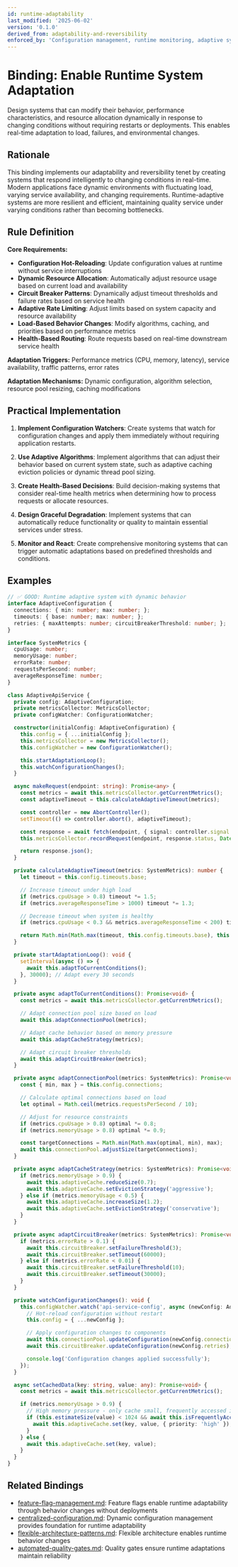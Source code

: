 ```yaml
---
id: runtime-adaptability
last_modified: '2025-06-02'
version: '0.1.0'
derived_from: adaptability-and-reversibility
enforced_by: 'Configuration management, runtime monitoring, adaptive systems'
---
```

# Binding: Enable Runtime System Adaptation

Design systems that can modify their behavior, performance characteristics, and resource allocation dynamically in response to changing conditions without requiring restarts or deployments. This enables real-time adaptation to load, failures, and environmental changes.

## Rationale

This binding implements our adaptability and reversibility tenet by creating systems that respond intelligently to changing conditions in real-time. Modern applications face dynamic environments with fluctuating load, varying service availability, and changing requirements. Runtime-adaptive systems are more resilient and efficient, maintaining quality service under varying conditions rather than becoming bottlenecks.

## Rule Definition

**Core Requirements:**

- **Configuration Hot-Reloading**: Update configuration values at runtime without service interruptions
- **Dynamic Resource Allocation**: Automatically adjust resource usage based on current load and availability
- **Circuit Breaker Patterns**: Dynamically adjust timeout thresholds and failure rates based on service health
- **Adaptive Rate Limiting**: Adjust limits based on system capacity and resource availability
- **Load-Based Behavior Changes**: Modify algorithms, caching, and priorities based on performance metrics
- **Health-Based Routing**: Route requests based on real-time downstream service health

**Adaptation Triggers:** Performance metrics (CPU, memory, latency), service availability, traffic patterns, error rates

**Adaptation Mechanisms:** Dynamic configuration, algorithm selection, resource pool resizing, caching modifications

## Practical Implementation

1. **Implement Configuration Watchers**: Create systems that watch for configuration changes and apply them immediately without requiring application restarts.

2. **Use Adaptive Algorithms**: Implement algorithms that can adjust their behavior based on current system state, such as adaptive caching eviction policies or dynamic thread pool sizing.

3. **Create Health-Based Decisions**: Build decision-making systems that consider real-time health metrics when determining how to process requests or allocate resources.

4. **Design Graceful Degradation**: Implement systems that can automatically reduce functionality or quality to maintain essential services under stress.

5. **Monitor and React**: Create comprehensive monitoring systems that can trigger automatic adaptations based on predefined thresholds and conditions.

## Examples

```typescript
// ✅ GOOD: Runtime adaptive system with dynamic behavior
interface AdaptiveConfiguration {
  connections: { min: number; max: number; };
  timeouts: { base: number; max: number; };
  retries: { maxAttempts: number; circuitBreakerThreshold: number; };
}

interface SystemMetrics {
  cpuUsage: number;
  memoryUsage: number;
  errorRate: number;
  requestsPerSecond: number;
  averageResponseTime: number;
}

class AdaptiveApiService {
  private config: AdaptiveConfiguration;
  private metricsCollector: MetricsCollector;
  private configWatcher: ConfigurationWatcher;

  constructor(initialConfig: AdaptiveConfiguration) {
    this.config = { ...initialConfig };
    this.metricsCollector = new MetricsCollector();
    this.configWatcher = new ConfigurationWatcher();

    this.startAdaptationLoop();
    this.watchConfigurationChanges();
  }

  async makeRequest(endpoint: string): Promise<any> {
    const metrics = await this.metricsCollector.getCurrentMetrics();
    const adaptiveTimeout = this.calculateAdaptiveTimeout(metrics);

    const controller = new AbortController();
    setTimeout(() => controller.abort(), adaptiveTimeout);

    const response = await fetch(endpoint, { signal: controller.signal });
    this.metricsCollector.recordRequest(endpoint, response.status, Date.now());

    return response.json();
  }

  private calculateAdaptiveTimeout(metrics: SystemMetrics): number {
    let timeout = this.config.timeouts.base;

    // Increase timeout under high load
    if (metrics.cpuUsage > 0.8) timeout *= 1.5;
    if (metrics.averageResponseTime > 1000) timeout *= 1.3;

    // Decrease timeout when system is healthy
    if (metrics.cpuUsage < 0.3 && metrics.averageResponseTime < 200) timeout *= 0.8;

    return Math.min(Math.max(timeout, this.config.timeouts.base), this.config.timeouts.max);
  }

  private startAdaptationLoop(): void {
    setInterval(async () => {
      await this.adaptToCurrentConditions();
    }, 30000); // Adapt every 30 seconds
  }

  private async adaptToCurrentConditions(): Promise<void> {
    const metrics = await this.metricsCollector.getCurrentMetrics();

    // Adapt connection pool size based on load
    await this.adaptConnectionPool(metrics);

    // Adapt cache behavior based on memory pressure
    await this.adaptCacheStrategy(metrics);

    // Adapt circuit breaker thresholds
    await this.adaptCircuitBreaker(metrics);
  }

  private async adaptConnectionPool(metrics: SystemMetrics): Promise<void> {
    const { min, max } = this.config.connections;

    // Calculate optimal connections based on load
    let optimal = Math.ceil(metrics.requestsPerSecond / 10);

    // Adjust for resource constraints
    if (metrics.cpuUsage > 0.8) optimal *= 0.8;
    if (metrics.memoryUsage > 0.8) optimal *= 0.9;

    const targetConnections = Math.min(Math.max(optimal, min), max);
    await this.connectionPool.adjustSize(targetConnections);
  }

  private async adaptCacheStrategy(metrics: SystemMetrics): Promise<void> {
    if (metrics.memoryUsage > 0.9) {
      await this.adaptiveCache.reduceSize(0.7);
      await this.adaptiveCache.setEvictionStrategy('aggressive');
    } else if (metrics.memoryUsage < 0.5) {
      await this.adaptiveCache.increaseSize(1.2);
      await this.adaptiveCache.setEvictionStrategy('conservative');
    }
  }

  private async adaptCircuitBreaker(metrics: SystemMetrics): Promise<void> {
    if (metrics.errorRate > 0.1) {
      await this.circuitBreaker.setFailureThreshold(3);
      await this.circuitBreaker.setTimeout(60000);
    } else if (metrics.errorRate < 0.01) {
      await this.circuitBreaker.setFailureThreshold(10);
      await this.circuitBreaker.setTimeout(30000);
    }
  }

  private watchConfigurationChanges(): void {
    this.configWatcher.watch('api-service-config', async (newConfig: AdaptiveConfiguration) => {
      // Hot-reload configuration without restart
      this.config = { ...newConfig };

      // Apply configuration changes to components
      await this.connectionPool.updateConfiguration(newConfig.connections);
      await this.circuitBreaker.updateConfiguration(newConfig.retries);

      console.log('Configuration changes applied successfully');
    });
  }

  async setCachedData(key: string, value: any): Promise<void> {
    const metrics = await this.metricsCollector.getCurrentMetrics();

    if (metrics.memoryUsage > 0.9) {
      // High memory pressure - only cache small, frequently accessed items
      if (this.estimateSize(value) < 1024 && await this.isFrequentlyAccessed(key)) {
        await this.adaptiveCache.set(key, value, { priority: 'high' });
      }
    } else {
      await this.adaptiveCache.set(key, value);
    }
  }
}
```

## Related Bindings

- [feature-flag-management.md](../../docs/bindings/core/feature-flag-management.md): Feature flags enable runtime adaptability through behavior changes without deployments
- [centralized-configuration.md](../../docs/bindings/core/centralized-configuration.md): Dynamic configuration management provides foundation for runtime adaptability
- [flexible-architecture-patterns.md](../../docs/bindings/core/flexible-architecture-patterns.md): Flexible architecture enables runtime behavior changes
- [automated-quality-gates.md](../../docs/bindings/core/automated-quality-gates.md): Quality gates ensure runtime adaptations maintain reliability
